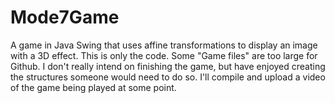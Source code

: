# Mode7Game
A game in Java Swing that uses affine transformations to display an image with a 3D effect.
This is only the code. Some "Game files" are too large for Github.
I don't really intend on finishing the game, but have enjoyed creating the structures someone would need to do so.
I'll compile and upload a video of the game being played at some point.
